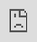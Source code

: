 ```yaml
---
layout: post
date:   2023-04-30
image: "/conflict_urbanism_sp2023/images/The-Destruction-of-Ukrainian-Cultural-Heritage/Thumnail.jpeg"
title:  "The Destruction of Ukrainian Cultural Heritage"
author: "Anna Kim, Maria Berger and Verena Krappitz"
---
```

###### Investigation

With Ukraine at the forefront of the international geopolitical discourse, our team has committed to investigate the continued conflict, examining more closely on how the Russian invasion has  systematically targeted Ukrainian history, culture and identity.

It has meticulously destroyed hundreds of Ukrainian cultural heritage sites - to its museums, monuments, places of religious and spiritual worship, libraries, and buildings of historical and/or artistic interest. These cultural artifacts - manifested through art, literature, music, dance, religion, and other forms - archive a people’s beliefs, customs, mythology, knowledge, traditions, and perspectives on the past, present, and future. As Robert Behavn said in his book, [The Destruction of Memory](https://press.uchicago.edu/ucp/books/book/distributed/D/bo23422821.html), *“every nation legitimizes its existence through its creativity - when evidence of this creativity is suppressed, piece by piece, the very identity of a nation is gradually lost.”* The continual destruction of Ukraine is a colonialist strategy embraced by Russian President Vladimir Putin who has vehemently denied Ukraine’s legitimacy as a sovereign nation, even stating that a distinct Ukrainian history, language and culture “do not exist”. Our project aims to validate Ukrainian culture and communicate the narrative of how it is being fought on the front lines of the brutal war through forensic and visual investigative work.

![Overview of verified destructed heritage on 2023-03-03](/conflict_urbanism_sp2023/images/The-Destruction-of-Ukrainian-Cultural-Heritage/Ukraine-Key-Map.jpg)

#### Hague Convention for the Protection of Cultural Property in the Event of Armed Conflict

Directed attacks on cultural heritage sites – whether it’s collateral damage to the exigencies of war or deliberate acts - is deeply rooted in world's history. Patterns of the targeted destruction of cultural properties highlights the particular vulnerable position these sites are often placed under in times of war. The pain and loss that is inflicted upon humankind in armed conflict, nonetheless, will always take precedence over the preservation of cultural property, but growing sentiments within the international community during the twentieth century signaled an increased desire to safeguard these sites through the enactment of international laws and policy. And despite attempts by organizations and local governments to mitigate these effects with the implementation of treaties calling for their protection, the destruction and loss of properties of cultural significance remains a pervasive feature of war. These responsibilities led to the establishment of the 1954 Hague Convention for the Protection of Cultural Property in the Event of Armed Conflict. 

**The 1954 Hague Convention defines ‘cultural property’ in Article 1 as:**
  - *movable or immovable property of great importance to the cultural heritage of every people, such as monuments of architecture, art or history, whether religious or secular; archaeological sites; groups of buildings which, as a whole, are of historical or artistic interest; works of art; manuscripts, books and other objects of artistic, historical or archaeological interest; as well as scientific collections and important collections of books or archives or of reproductions of the property defined above;*
  - *buildings whose main and effective purpose is to preserve or exhibit the movable cultural property defined in sub-paragraph (a) such as museums, large libraries and depositories of archives, and refuges intended to shelter, in the event of armed conflict, the movable cultural property defined in sub-paragraph (a);*
  - *centers containing a large amount of cultural propertyas defined in the sub-paragraphs (a) and (b), to be known as 'centers containing monuments'*


Embedded within the multilateral treaty are strategies on the marking and protection of cultural properties with a distinctive emblem in “the form of a shield, pointed below, persaltire blue and white (a shield consisting of a royal-blue square, one of the angles of which forms the point of the shield, and of a royal-blue triangle above the square, the space on either side being taken up by a white triangle).” [as shown below]

![Emblem of UNESCO and the Blue Shield](/conflict_urbanism_sp2023/images/The-Destruction-of-Ukrainian-Cultural-Heritage/Unesco-logo.png)


Implemented as an advisory board to UNESCO, [Blue Shield International](https://theblueshield.org/),often referred to as the cultural equivalent of the Red Cross is a universal network that aims to safeguard properties of cultural heritage worthy of special protection in the event of armed conflict. The cultural emblem [delineated in the Hague Convention] prominently marked at these cultural monuments were enacted as part of a number of international legal initiatives to prevent any damage, but their identification has enabled combatants to more readily identify and target these sites.

#### Methodology

As the Russian-Ukrainian war enters into its second year, UNESCO has verified damage to over 250 sites with cultural significance in Ukraine, but some researchers estimate the damage could surpass 1,600. Much of the destruction has been inflicted on religious and sacred places, [representing over 50% of the confirmed cases] but has extended to libraries, museums, monuments, and theaters.
The original dataset published by UNESCO [citing only the region and the names of the verified sites] provided the groundwork of our research. Building upon their preliminary damage assessment using comparative methods of satellite imagery and photographs and videos from social media, we added the following attributes:

*Site Name | Region | Address | City | Latitude | Longitude | Typology | Date of Construction | Date of Destruction | Weapon Used | Further Links*

<div class="iframe-column"><iframe src="https://docs.google.com/spreadsheets/d/16StISzzJD2FGsbwBaLa6dWbJICz9ikyvWeWc_ZCzJBI/edit#gid=0" style="position:absolute;top:0;left:0;width:50%;height:50%;" frameborder="0"></iframe></div>

Since the start of the Russian invasion of Ukraine, UNESCO has been conducting damage assessments for ‘cultural properties’ by cross-checking the reported incidents with geospatial analysis provided by [UNOSAT](https://unosat.org/). Organizations and/or local governments can request [reports](https://reliefweb.int/map/ukraine/unosat-damage-assessment-overview-map-livoberezhnyi-district-mariupol-city-imagery) from UNOSAT to assess damage. In 2022, the emergency mapping service was activated 72 times.


![Diagram of the Verification Process according to UNESCO ](/conflict_urbanism_sp2023/images/The-Destruction-of-Ukrainian-Cultural-Heritage/233004-Verification-Diagram-png)

<div class="iframe-column"><iframe src="https://verenakrappitz.github.io/ukraine-heritage-mapping/#6/49.131/31.937" style="position:absolute;top:0;left:0;width:100%;height:100%;" frameborder="0"></iframe></div>

#### Perspective

In the face of such destruction, this project aims to respectfully archive these places of memory through the collection of evidence and documentation surrounding the extent of damage inflicted on these cultural monuments.This dataset has been compiled for the intention of the public’s participation towards augmenting, gathering and investigating continual cultural destruction occurring in Ukraine.

**For any questions,please contact:**
- mkb2192@columbia.edu
- vk2498@columbia.edu
- nk2912@columbia.edu